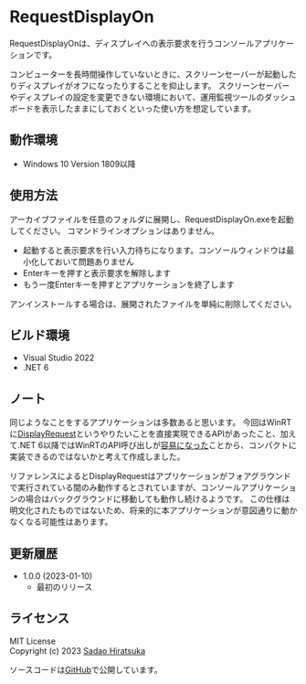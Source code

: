 # RequestDisplayOn

RequestDisplayOnは、ディスプレイへの表示要求を行うコンソールアプリケーションです。

コンピューターを長時間操作していないときに、スクリーンセーバーが起動したりディスプレイがオフになったりすることを抑止します。
スクリーンセーバーやディスプレイの設定を変更できない環境において、運用監視ツールのダッシュボードを表示したままにしておくといった使い方を想定しています。

## 動作環境

- Windows 10 Version 1809以降

## 使用方法

アーカイブファイルを任意のフォルダに展開し、RequestDisplayOn.exeを起動してください。
コマンドラインオプションはありません。

- 起動すると表示要求を行い入力待ちになります。コンソールウィンドウは最小化しておいて問題ありません
- Enterキーを押すと表示要求を解除します
- もう一度Enterキーを押すとアプリケーションを終了します

アンインストールする場合は、展開されたファイルを単純に削除してください。

## ビルド環境

- Visual Studio 2022
- .NET 6

## ノート

同じようなことをするアプリケーションは多数あると思います。
今回はWinRTに[DisplayRequest](https://learn.microsoft.com/ja-jp/uwp/api/windows.system.display.displayrequest?view=winrt-22621)というやりたいことを直接実現できるAPIがあったこと、加えて.NET 6以降ではWinRTのAPI呼び出しが[容易になった](https://learn.microsoft.com/ja-jp/windows/apps/desktop/modernize/desktop-to-uwp-enhance)ことから、コンパクトに実装できるのではないかと考えて作成しました。

リファレンスによるとDisplayRequestはアプリケーションがフォアグラウンドで実行されている間のみ動作するとされていますが、コンソールアプリケーションの場合はバックグラウンドに移動しても動作し続けるようです。
この仕様は明文化されたものではないため、将来的に本アプリケーションが意図通りに動かなくなる可能性はあります。

## 更新履歴

- 1.0.0 (2023-01-10)
  - 最初のリリース

## ライセンス

MIT License  
Copyright (c) 2023 [Sadao Hiratsuka](mailto:sh2@pop01.odn.ne.jp)

ソースコードは[GitHub](https://github.com/sh2/RequestDisplayOn)で公開しています。
